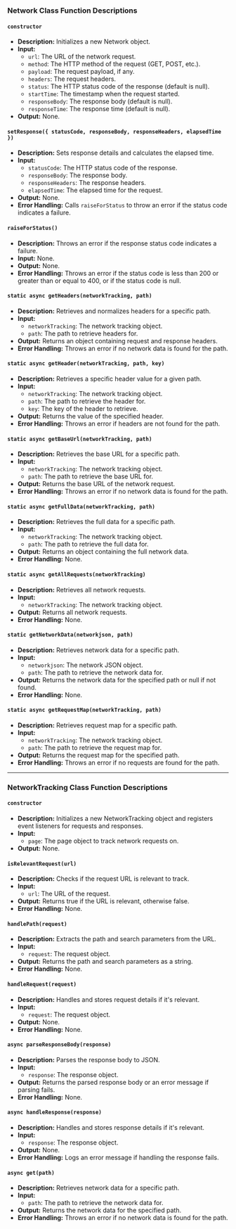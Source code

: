 ### Network Class Function Descriptions

#### `constructor`
- **Description:** Initializes a new Network object.
- **Input:**
    - `url`: The URL of the network request.
    - `method`: The HTTP method of the request (GET, POST, etc.).
    - `payload`: The request payload, if any.
    - `headers`: The request headers.
    - `status`: The HTTP status code of the response (default is null).
    - `startTime`: The timestamp when the request started.
    - `responseBody`: The response body (default is null).
    - `responseTime`: The response time (default is null).
- **Output:** None.

#### `setResponse({ statusCode, responseBody, responseHeaders, elapsedTime })`
- **Description:** Sets response details and calculates the elapsed time.
- **Input:**
    - `statusCode`: The HTTP status code of the response.
    - `responseBody`: The response body.
    - `responseHeaders`: The response headers.
    - `elapsedTime`: The elapsed time for the request.
- **Output:** None.
- **Error Handling:** Calls `raiseForStatus` to throw an error if the status code indicates a failure.

#### `raiseForStatus()`
- **Description:** Throws an error if the response status code indicates a failure.
- **Input:** None.
- **Output:** None.
- **Error Handling:** Throws an error if the status code is less than 200 or greater than or equal to 400, or if the status code is null.

#### `static async getHeaders(networkTracking, path)`
- **Description:** Retrieves and normalizes headers for a specific path.
- **Input:**
    - `networkTracking`: The network tracking object.
    - `path`: The path to retrieve headers for.
- **Output:** Returns an object containing request and response headers.
- **Error Handling:** Throws an error if no network data is found for the path.

#### `static async getHeader(networkTracking, path, key)`
- **Description:** Retrieves a specific header value for a given path.
- **Input:**
    - `networkTracking`: The network tracking object.
    - `path`: The path to retrieve the header for.
    - `key`: The key of the header to retrieve.
- **Output:** Returns the value of the specified header.
- **Error Handling:** Throws an error if headers are not found for the path.

#### `static async getBaseUrl(networkTracking, path)`
- **Description:** Retrieves the base URL for a specific path.
- **Input:**
    - `networkTracking`: The network tracking object.
    - `path`: The path to retrieve the base URL for.
- **Output:** Returns the base URL of the network request.
- **Error Handling:** Throws an error if no network data is found for the path.

#### `static async getFullData(networkTracking, path)`
- **Description:** Retrieves the full data for a specific path.
- **Input:**
    - `networkTracking`: The network tracking object.
    - `path`: The path to retrieve the full data for.
- **Output:** Returns an object containing the full network data.
- **Error Handling:** None.

#### `static async getAllRequests(networkTracking)`
- **Description:** Retrieves all network requests.
- **Input:**
    - `networkTracking`: The network tracking object.
- **Output:** Returns all network requests.
- **Error Handling:** None.

#### `static getNetworkData(networkjson, path)`
- **Description:** Retrieves network data for a specific path.
- **Input:**
    - `networkjson`: The network JSON object.
    - `path`: The path to retrieve the network data for.
- **Output:** Returns the network data for the specified path or null if not found.
- **Error Handling:** None.

#### `static async getRequestMap(networkTracking, path)`
- **Description:** Retrieves request map for a specific path.
- **Input:**
    - `networkTracking`: The network tracking object.
    - `path`: The path to retrieve the request map for.
- **Output:** Returns the request map for the specified path.
- **Error Handling:** Throws an error if no requests are found for the path.

---

### NetworkTracking Class Function Descriptions

#### `constructor`
- **Description:** Initializes a new NetworkTracking object and registers event listeners for requests and responses.
- **Input:**
    - `page`: The page object to track network requests on.
- **Output:** None.

#### `isRelevantRequest(url)`
- **Description:** Checks if the request URL is relevant to track.
- **Input:**
    - `url`: The URL of the request.
- **Output:** Returns true if the URL is relevant, otherwise false.
- **Error Handling:** None.

#### `handlePath(request)`
- **Description:** Extracts the path and search parameters from the URL.
- **Input:**
    - `request`: The request object.
- **Output:** Returns the path and search parameters as a string.
- **Error Handling:** None.

#### `handleRequest(request)`
- **Description:** Handles and stores request details if it's relevant.
- **Input:**
    - `request`: The request object.
- **Output:** None.
- **Error Handling:** None.

#### `async parseResponseBody(response)`
- **Description:** Parses the response body to JSON.
- **Input:**
    - `response`: The response object.
- **Output:** Returns the parsed response body or an error message if parsing fails.
- **Error Handling:** None.

#### `async handleResponse(response)`
- **Description:** Handles and stores response details if it's relevant.
- **Input:**
    - `response`: The response object.
- **Output:** None.
- **Error Handling:** Logs an error message if handling the response fails.

#### `async get(path)`
- **Description:** Retrieves network data for a specific path.
- **Input:**
    - `path`: The path to retrieve the network data for.
- **Output:** Returns the network data for the specified path.
- **Error Handling:** Throws an error if no network data is found for the path.
